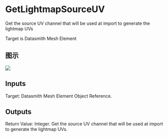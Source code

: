 # GetLightmapSourceUV

Get the source UV channel that will be used at import to generate the lightmap UVs

Target is Datasmith Mesh Element

## 图示

![]($-20221218-18371885.png)

## Inputs

Target: Datasmith Mesh Element Object Reference.  

## Outputs

Return Value: Integer. Get the source UV channel that will be used at import to generate the lightmap UVs.

